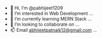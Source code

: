 - 👋 Hi, I’m @pabhijeet1209
- 👀 I’m interested in Web Development ...
- 🌱 I’m currently learning MERN Stack ...
- 💞️ I’m looking to collaborate on ...
- 📫 Email abhijeetpatnaik12@gmail.com ...

<!---
pabhijeet1209/pabhijeet1209 is a ✨ special ✨ repository because its `README.md` (this file) appears on your GitHub profile.
You can click the Preview link to take a look at your changes.
--->

